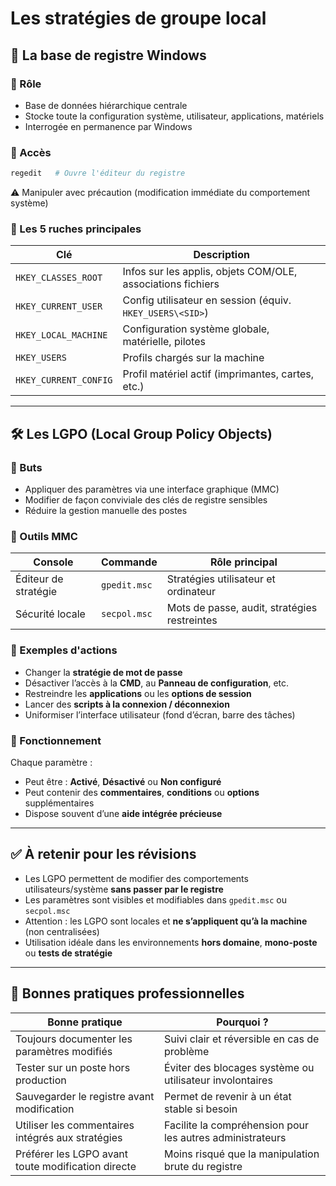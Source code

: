 # Les stratégies de groupe local

## 🧩 La base de registre Windows

### 🔹 Rôle

- Base de données hiérarchique centrale
- Stocke toute la configuration système, utilisateur, applications, matériels
- Interrogée en permanence par Windows

### 🔹 Accès

```bash
regedit   # Ouvre l'éditeur du registre
```

⚠️ Manipuler avec précaution (modification immédiate du comportement système)

### 🔹 Les 5 ruches principales

|Clé|Description|
|---|---|
|`HKEY_CLASSES_ROOT`|Infos sur les applis, objets COM/OLE, associations fichiers|
|`HKEY_CURRENT_USER`|Config utilisateur en session (équiv. `HKEY_USERS\<SID>`)|
|`HKEY_LOCAL_MACHINE`|Configuration système globale, matérielle, pilotes|
|`HKEY_USERS`|Profils chargés sur la machine|
|`HKEY_CURRENT_CONFIG`|Profil matériel actif (imprimantes, cartes, etc.)|

---

## 🛠️ Les LGPO (Local Group Policy Objects)

### 🔹 Buts

- Appliquer des paramètres via une interface graphique (MMC)
- Modifier de façon conviviale des clés de registre sensibles
- Réduire la gestion manuelle des postes

### 🔹 Outils MMC

|Console|Commande|Rôle principal|
|---|---|---|
|Éditeur de stratégie|`gpedit.msc`|Stratégies utilisateur et ordinateur|
|Sécurité locale|`secpol.msc`|Mots de passe, audit, stratégies restreintes|

### 🔹 Exemples d'actions

- Changer la **stratégie de mot de passe**
- Désactiver l’accès à la **CMD**, au **Panneau de configuration**, etc.
- Restreindre les **applications** ou les **options de session**
- Lancer des **scripts à la connexion / déconnexion**
- Uniformiser l’interface utilisateur (fond d’écran, barre des tâches)

### 🔹 Fonctionnement

Chaque paramètre :

- Peut être : **Activé**, **Désactivé** ou **Non configuré**
- Peut contenir des **commentaires**, **conditions** ou **options** supplémentaires
- Dispose souvent d’une **aide intégrée précieuse**

---

## ✅ À retenir pour les révisions

- Les LGPO permettent de modifier des comportements utilisateurs/système **sans passer par le registre**
- Les paramètres sont visibles et modifiables dans `gpedit.msc` ou `secpol.msc`
- Attention : les LGPO sont locales et **ne s’appliquent qu’à la machine** (non centralisées)
- Utilisation idéale dans les environnements **hors domaine**, **mono-poste** ou **tests de stratégie**

---

## 📌 Bonnes pratiques professionnelles

|Bonne pratique|Pourquoi ?|
|---|---|
|Toujours documenter les paramètres modifiés|Suivi clair et réversible en cas de problème|
|Tester sur un poste hors production|Éviter des blocages système ou utilisateur involontaires|
|Sauvegarder le registre avant modification|Permet de revenir à un état stable si besoin|
|Utiliser les commentaires intégrés aux stratégies|Facilite la compréhension pour les autres administrateurs|
|Préférer les LGPO avant toute modification directe|Moins risqué que la manipulation brute du registre|
